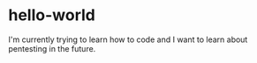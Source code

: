 # hello-world
I'm currently trying to learn how to code and I want to learn about pentesting in the future.
